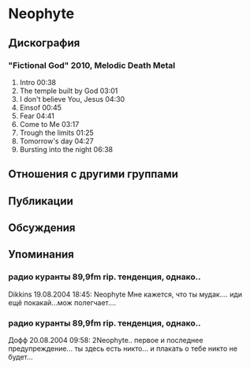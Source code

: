 # Neophyte



## Дискография

### "Fictional God" 2010, Melodic Death Metal

1. Intro 00:38  
2. The temple built by God 03:01  
3. I don't believe You, Jesus 04:30  
4. Einsof 00:45  
5. Fear 04:41  
6. Come to Me 03:17  
7. Trough the limits 01:25  
8. Tomorrow's day 04:27  
9. Bursting into the night 06:38 


## Отношения с другими группами


## Публикации


## Обсуждения


## Упоминания

### радио куранты 89,9fm rip. тенденция, однако..

Dikkins 19.08.2004 18:45:
Neophyte Мне кажется, что ты мудак.... иди ещё покакай...мож полегчает....

### радио куранты 89,9fm rip. тенденция, однако..

Дофф 20.08.2004 09:58:
2Neophyte.. первое и последнее предупреждение... ты здесь есть никто... и плакать о тебе никто не будет...

